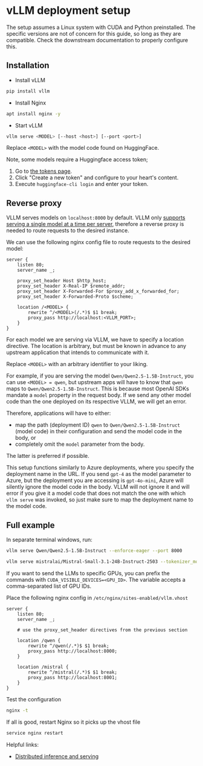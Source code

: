 # vLLM deployment setup

The setup assumes a Linux system with CUDA and Python preinstalled.
The specific versions are not of concern for this guide, so long as they are compatible.
Check the downstream documentation to properly configure this.

## Installation

- Install vLLM

```bash
pip install vllm
```

- Install Nginx

```bash
apt install nginx -y
```

- Start vLLM

```bash
vllm serve <MODEL> [--host <host>] [--port <port>]
```

Replace `<MODEL>` with the model code found on HuggingFace.

Note, some models require a Huggingface access token;

1. Go to [the tokens page](https://huggingface.co/settings/tokens).
2. Click "Create a new token" and configure to your heart's content.
3. Execute `huggingface-cli login` and enter your token.

## Reverse proxy

VLLM serves models on `localhost:8000` by default. VLLM
only [supports serving a single model at a time per server](https://docs.vllm.ai/en/latest/getting_started/faq.html#frequently-asked-questions),
therefore a reverse proxy is needed to route requests to the desired instance.

We can use the following nginx config file to route requests to the desired model:

```nginx
server {
    listen 80;
    server_name _;

    proxy_set_header Host $http_host;
    proxy_set_header X-Real-IP $remote_addr;
    proxy_set_header X-Forwarded-For $proxy_add_x_forwarded_for;
    proxy_set_header X-Forwarded-Proto $scheme;

    location /<MODEL> {
        rewrite ^/<MODEL>(/.*)$ $1 break;
        proxy_pass http://localhost:<VLLM_PORT>;
    }
}
```

For each model we are serving via VLLM, we have to specify a location directive. The location is arbitrary,
but must be known in advance to any upstream application that intends to communicate with it.

Replace `<MODEL>` with an arbitrary identifier to your liking.

For example, if you are serving the model `Qwen/Qwen2.5-1.5B-Instruct`, you can use `<MODEL> = qwen`, but upstream apps
will have to know that `qwen` maps to `Qwen/Qwen2.5-1.5B-Instruct`. This is because most OpenAI SDKs mandate a `model`
property in the request body. If we send any other model code than the one deployed on its respective VLLM, we will get
an error.

Therefore, applications will have to either:

- map the path (deployment ID) `qwen` to `Qwen/Qwen2.5-1.5B-Instruct` (model code) in their configuration and send the
  model code in the body, or
- completely omit the `model` parameter from the body.

The latter is preferred if possible.

This setup functions similarly to Azure deployments, where you specify the deployment name in the URL.
If you send `gpt-4` as the model parameter to Azure, but the deployment you are accessing is `gpt-4o-mini`, Azure will
silently ignore the model code in the body. VLLM will not ignore it and will error if you give it a model code that does
not match the one with which `vllm serve` was invoked, so just make sure to map the deployment name to the model code.

## Full example

In separate terminal windows, run:

```bash
vllm serve Qwen/Qwen2.5-1.5B-Instruct --enforce-eager --port 8000
```

```bash
vllm serve mistralai/Mistral-Small-3.1-24B-Instruct-2503 --tokenizer_mode mistral --config_format mistral --load_format mistral --tool-call-parser mistral --enable-auto-tool-choice --limit_mm_per_prompt 'image=10' --port 8001
```

If you want to send the LLMs to specific GPUs, you can prefix the commands with `CUDA_VISIBLE_DEVICES=<GPU_ID>`.
The variable accepts a comma-separated list of GPU IDs.

Place the following nginx config in `/etc/nginx/sites-enabled/vllm.vhost`

```nginx
server {
    listen 80;
    server_name _;

    # use the proxy_set_header directives from the previous section

    location /qwen {
        rewrite ^/qwen(/.*)$ $1 break;
        proxy_pass http://localhost:8000;
    }

    location /mistral {
        rewrite ^/mistral(/.*)$ $1 break;
        proxy_pass http://localhost:8001;
    }
}
```

Test the configuration

```bash
nginx -t
```

If all is good, restart Nginx so it picks up the vhost file

```bash
service nginx restart
```

Helpful links:

- [Distributed inference and serving](https://docs.vllm.ai/en/latest/serving/distributed_serving.html)
